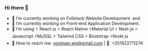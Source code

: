 ### Hi there 👋
- 🎯 I’m currently working on Fullstack Website Development. and
- 🎯 I’m currently working on Front-end Application Development.
- 📌 I’m using
    ⚡ React-js      ⚡ React-Native  ⚡Material UI
    ⚡ Next-js       ⚡ Javascript    ⚡MySQL
    ⚡ Tailwind CSS  ⚡ Bootstrap     ⚡Node js
- 📍 How to reach me: yoniman.wg@gmail.com |
                  📱: +251922711274
<!--
**Developer-Yonas/Developer-Yonas** is a ✨ _special_ ✨ repository because its `README.md` (this file) appears on your GitHub profile.

Here are some ideas to get you started:

 ...
- 🌱 I’m currently learning ...
- 👯 I’m looking to collaborate on ...
- 🤔 I’m looking for help with ...
- 💬 Ask me about ...
- 📫 How to reach me: ...
- 😄 Pronouns: ...
- ⚡ Fun fact: ...
-->

